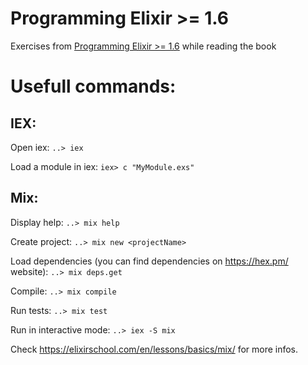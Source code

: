 # Programming Elixir >= 1.6
Exercises from [Programming Elixir >= 1.6](https://pragprog.com/book/elixir16/programming-elixir-1-6) while reading the book

# Usefull commands:

## IEX:
Open iex:
`..> iex`

Load a module in iex: 
`iex> c "MyModule.exs" `

## Mix:
Display help: `..> mix help`

Create project: 
`..> mix new <projectName>`

Load dependencies (you can find dependencies on https://hex.pm/ website):
`..> mix deps.get`

Compile:
`..> mix compile`

Run tests:
`..> mix test`

Run in interactive mode:
`..> iex -S mix`

Check https://elixirschool.com/en/lessons/basics/mix/ for more infos.